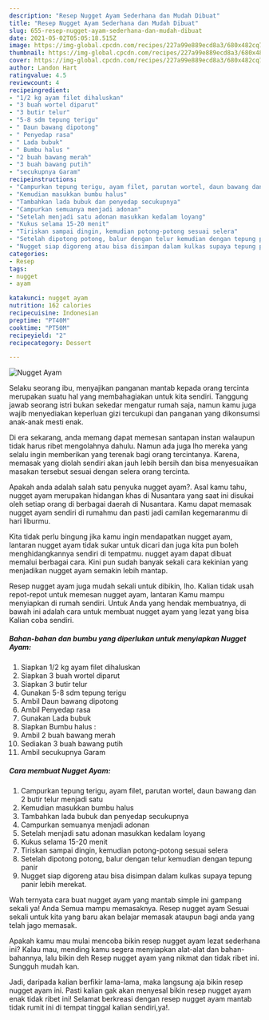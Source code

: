 ```yaml
---
description: "Resep Nugget Ayam Sederhana dan Mudah Dibuat"
title: "Resep Nugget Ayam Sederhana dan Mudah Dibuat"
slug: 655-resep-nugget-ayam-sederhana-dan-mudah-dibuat
date: 2021-05-02T05:05:18.515Z
image: https://img-global.cpcdn.com/recipes/227a99e889ecd8a3/680x482cq70/nugget-ayam-foto-resep-utama.jpg
thumbnail: https://img-global.cpcdn.com/recipes/227a99e889ecd8a3/680x482cq70/nugget-ayam-foto-resep-utama.jpg
cover: https://img-global.cpcdn.com/recipes/227a99e889ecd8a3/680x482cq70/nugget-ayam-foto-resep-utama.jpg
author: Landon Hart
ratingvalue: 4.5
reviewcount: 4
recipeingredient:
- "1/2 kg ayam filet dihaluskan"
- "3 buah wortel diparut"
- "3 butir telur"
- "5-8 sdm tepung terigu"
- " Daun bawang dipotong"
- " Penyedap rasa"
- " Lada bubuk"
- " Bumbu halus "
- "2 buah bawang merah"
- "3 buah bawang putih"
- "secukupnya Garam"
recipeinstructions:
- "Campurkan tepung terigu, ayam filet, parutan wortel, daun bawang dan 2 butir telur menjadi satu"
- "Kemudian masukkan bumbu halus"
- "Tambahkan lada bubuk dan penyedap secukupnya"
- "Campurkan semuanya menjadi adonan"
- "Setelah menjadi satu adonan masukkan kedalam loyang"
- "Kukus selama 15-20 menit"
- "Tiriskan sampai dingin, kemudian potong-potong sesuai selera"
- "Setelah dipotong potong, balur dengan telur kemudian dengan tepung panir"
- "Nugget siap digoreng atau bisa disimpan dalam kulkas supaya tepung panir lebih merekat."
categories:
- Resep
tags:
- nugget
- ayam

katakunci: nugget ayam 
nutrition: 162 calories
recipecuisine: Indonesian
preptime: "PT40M"
cooktime: "PT50M"
recipeyield: "2"
recipecategory: Dessert

---
```



![Nugget Ayam](https://img-global.cpcdn.com/recipes/227a99e889ecd8a3/680x482cq70/nugget-ayam-foto-resep-utama.jpg)

Selaku seorang ibu, menyajikan panganan mantab kepada orang tercinta merupakan suatu hal yang membahagiakan untuk kita sendiri. Tanggung jawab seorang istri bukan sekedar mengatur rumah saja, namun kamu juga wajib menyediakan keperluan gizi tercukupi dan panganan yang dikonsumsi anak-anak mesti enak.

Di era  sekarang, anda memang dapat memesan santapan instan walaupun tidak harus ribet mengolahnya dahulu. Namun ada juga lho mereka yang selalu ingin memberikan yang terenak bagi orang tercintanya. Karena, memasak yang diolah sendiri akan jauh lebih bersih dan bisa menyesuaikan masakan tersebut sesuai dengan selera orang tercinta. 



Apakah anda adalah salah satu penyuka nugget ayam?. Asal kamu tahu, nugget ayam merupakan hidangan khas di Nusantara yang saat ini disukai oleh setiap orang di berbagai daerah di Nusantara. Kamu dapat memasak nugget ayam sendiri di rumahmu dan pasti jadi camilan kegemaranmu di hari liburmu.

Kita tidak perlu bingung jika kamu ingin mendapatkan nugget ayam, lantaran nugget ayam tidak sukar untuk dicari dan juga kita pun boleh menghidangkannya sendiri di tempatmu. nugget ayam dapat dibuat memalui berbagai cara. Kini pun sudah banyak sekali cara kekinian yang menjadikan nugget ayam semakin lebih mantap.

Resep nugget ayam juga mudah sekali untuk dibikin, lho. Kalian tidak usah repot-repot untuk memesan nugget ayam, lantaran Kamu mampu menyiapkan di rumah sendiri. Untuk Anda yang hendak membuatnya, di bawah ini adalah cara untuk membuat nugget ayam yang lezat yang bisa Kalian coba sendiri.

<!--inarticleads1-->

##### Bahan-bahan dan bumbu yang diperlukan untuk menyiapkan Nugget Ayam:

1. Siapkan 1/2 kg ayam filet dihaluskan
1. Siapkan 3 buah wortel diparut
1. Siapkan 3 butir telur
1. Gunakan 5-8 sdm tepung terigu
1. Ambil  Daun bawang dipotong
1. Ambil  Penyedap rasa
1. Gunakan  Lada bubuk
1. Siapkan  Bumbu halus :
1. Ambil 2 buah bawang merah
1. Sediakan 3 buah bawang putih
1. Ambil secukupnya Garam




<!--inarticleads2-->

##### Cara membuat Nugget Ayam:

1. Campurkan tepung terigu, ayam filet, parutan wortel, daun bawang dan 2 butir telur menjadi satu
1. Kemudian masukkan bumbu halus
1. Tambahkan lada bubuk dan penyedap secukupnya
1. Campurkan semuanya menjadi adonan
1. Setelah menjadi satu adonan masukkan kedalam loyang
1. Kukus selama 15-20 menit
1. Tiriskan sampai dingin, kemudian potong-potong sesuai selera
1. Setelah dipotong potong, balur dengan telur kemudian dengan tepung panir
1. Nugget siap digoreng atau bisa disimpan dalam kulkas supaya tepung panir lebih merekat.




Wah ternyata cara buat nugget ayam yang mantab simple ini gampang sekali ya! Anda Semua mampu memasaknya. Resep nugget ayam Sesuai sekali untuk kita yang baru akan belajar memasak ataupun bagi anda yang telah jago memasak.

Apakah kamu mau mulai mencoba bikin resep nugget ayam lezat sederhana ini? Kalau mau, mending kamu segera menyiapkan alat-alat dan bahan-bahannya, lalu bikin deh Resep nugget ayam yang nikmat dan tidak ribet ini. Sungguh mudah kan. 

Jadi, daripada kalian berfikir lama-lama, maka langsung aja bikin resep nugget ayam ini. Pasti kalian gak akan menyesal bikin resep nugget ayam enak tidak ribet ini! Selamat berkreasi dengan resep nugget ayam mantab tidak rumit ini di tempat tinggal kalian sendiri,ya!.

